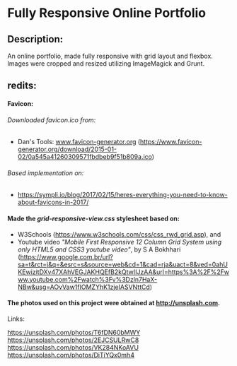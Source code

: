 # Fully Responsive Online Portfolio

## Description:

An online portfolio, made fully responsive with grid layout and flexbox. 
Images were cropped and resized utilizing ImageMagick and Grunt.

## redits:

#### Favicon:

###### Downloaded _favicon.ico_ from:

* Dan's Tools: www.favicon-generator.org (https://www.favicon-generator.org/download/2015-01-02/0a545a41260309571fbdbeb9f51b809a.ico)

###### Based implementation on:

* https://sympli.io/blog/2017/02/15/heres-everything-you-need-to-know-about-favicons-in-2017/

#### Made the _grid-responsive-view.css_ stylesheet based on:

* W3Schools (https://www.w3schools.com/css/css_rwd_grid.asp), and
* Youtube video _"Mobile First Responsive 12 Column Grid System using only HTML5 
and CSS3 youtube video"_, by S A Bokhhari (https://www.google.com.br/url?sa=t&rct=j&q=&esrc=s&source=web&cd=1&cad=rja&uact=8&ved=0ahUKEwizitDXv47XAhVEGJAKHQEfB2kQtwIIJzAA&url=https%3A%2F%2Fwww.youtube.com%2Fwatch%3Fv%3Dzln7HaX-NBw&usg=AOvVaw1fIOMZYhK1zjeIASVNttCd)

#### The photos used on this project were obtained at http://unsplash.com. 

Links:

https://unsplash.com/photos/T6fDN60bMWY
https://unsplash.com/photos/2EJCSULRwC8
https://unsplash.com/photos/VK284NKoAVU
https://unsplash.com/photos/DiTiYQx0mh4